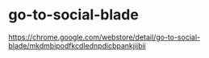 # go-to-social-blade

https://chrome.google.com/webstore/detail/go-to-social-blade/mkdmbipodfkcdlednpdicbpankjijbii
